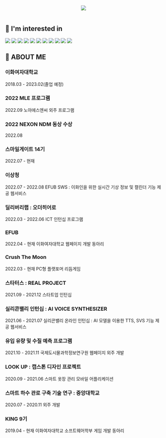 
<!--
### Hello World!😄🌱
**thfla1105/thfla1105** is a ✨ _special_ ✨ repository because its `README.md` (this file) appears on your GitHub profile.

Here are some ideas to get you started:

- 🔭 I’m currently working on ...
- 🌱 I’m currently learning ...
- 👯 I’m looking to collaborate on ...
- 🤔 I’m looking for help with ...
- 💬 Ask me about ...
- 📫 How to reach me: ...
- 😄 Pronouns: ...
- ⚡ Fun fact: ...
-->
<div align="left">
<br>
 <div align="center">
  <img src="https://capsule-render.vercel.app/api?type=wave&color=auto&height=150&width=1200&section=header&text=SORIM%20&fontSize=90" />
 </div>
<br>
 
## 🔭 I'm interested in
<img src="https://img.shields.io/badge/java-007396?style=for-the-badge&logo=java&logoColor=white">
<img src="https://img.shields.io/badge/c++-00599C?style=for-the-badge&logo=c%2B%2B&logoColor=white">
<img src="https://img.shields.io/badge/python-3776AB?style=for-the-badge&logo=python&logoColor=white">
<img src="https://img.shields.io/badge/mysql-4479A1?style=for-the-badge&logo=mysql&logoColor=white">
<img src="https://img.shields.io/badge/docker-2496ED?style=for-the-badge&logo=docker&logoColor=white">
<img src="https://img.shields.io/badge/spring-6DB33F?style=for-the-badge&logo=spring-boot&logoColor=white">
<img src="https://img.shields.io/badge/c%23-%23239120.svg?style=for-the-badge&logo=c-sharp&logoColor=white">
<img src="https://img.shields.io/badge/unity-%23000000.svg?style=for-the-badge&logo=unity&logoColor=white">
<img src="https://img.shields.io/badge/AWS-%23FF9900.svg?style=for-the-badge&logo=amazon-aws&logoColor=white">
<img src="https://img.shields.io/badge/flask-%23000.svg?style=for-the-badge&logo=flask&logoColor=white">
<img src="https://img.shields.io/badge/vuejs-%2335495e.svg?style=for-the-badge&logo=vuedotjs&logoColor=%234FC08D">

## 🐥 ABOUT ME
### 이화여자대학교
2018.03 - 2023.02(졸업 예정)

### 2022 MLE 프로그램
2022.09
노아에스엔씨 외주 프로그램

### 2022 NEXON NDM 동상 수상
2022.08

### 스마일게이트 14기
2022.07 - 현재

### 이상청
2022.07 - 2022.08
EFUB SWS : 이화인을 위한 실시간 기상 정보 및 캘린더 기능 제공 웹서비스

### 딜리버리랩 : 오더히어로
2022.03 - 2022.06
ICT 인턴십 프로그램

### EFUB
2022.04 - 현재
이화여자대학교 웹페이지 개발 동아리

### Crush The Moon
2022.03 - 현재
PC형 플랫포머 리듬게임

### 스타터스 : REAL PROJECT
2021.09 - 2021.12
스타트업 인턴십

### 실리콘밸리 인턴십 : AI VOICE SYNTHESIZER
2021.06 - 2021.07
실리콘밸리 온라인 인턴십 : AI 모델을 이용한 TTS, SVS 기능 제공 웹서비스

### 유입 유량 및 수질 예측 프로그램
2021.10 - 2021.11
국제도시물과학정보연구원 웹페이지 외주 개발

### LOOK UP : 캡스톤 디자인 프로젝트
2020.09 - 2021.06
스마트 옷장 관리 모바일 어플리케이션

### 스마트 하수 관로 구축 기술 연구 : 중앙대학교
2020.07 - 2020.11
외주 개발
 
### KING 9기
2019.04 - 현재
이화여자대학교 소프트웨어학부 게임 개발 동아리
</div> 
